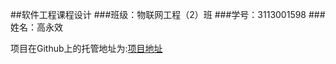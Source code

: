 ##软件工程课程设计
###班级：物联网工程（2）班
###学号：3113001598
###姓名：高永效

项目在Github上的托管地址为:[项目地址](https://github.com/EgeTart/ENote)